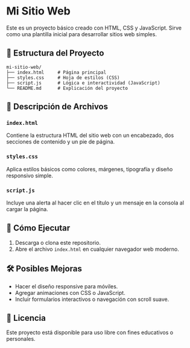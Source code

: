 # Mi Sitio Web

Este es un proyecto básico creado con HTML, CSS y JavaScript. Sirve como una plantilla inicial para desarrollar sitios web simples.

## 📁 Estructura del Proyecto

```
mi-sitio-web/
├── index.html     # Página principal
├── styles.css     # Hoja de estilos (CSS)
├── script.js      # Lógica e interactividad (JavaScript)
└── README.md      # Explicación del proyecto
```

## 📄 Descripción de Archivos

### `index.html`
Contiene la estructura HTML del sitio web con un encabezado, dos secciones de contenido y un pie de página.

### `styles.css`
Aplica estilos básicos como colores, márgenes, tipografía y diseño responsivo simple.

### `script.js`
Incluye una alerta al hacer clic en el título y un mensaje en la consola al cargar la página.

## 🚀 Cómo Ejecutar

1. Descarga o clona este repositorio.
2. Abre el archivo `index.html` en cualquier navegador web moderno.

## 🛠 Posibles Mejoras

- Hacer el diseño responsive para móviles.
- Agregar animaciones con CSS o JavaScript.
- Incluir formularios interactivos o navegación con scroll suave.

## 📃 Licencia

Este proyecto está disponible para uso libre con fines educativos o personales.
